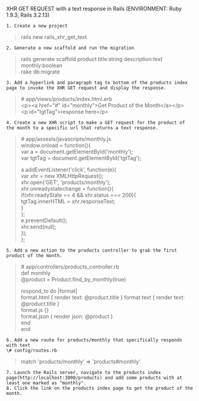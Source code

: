 XHR GET REQUEST with a text response in Rails
(ENVIRONMENT: Ruby 1.9.3, Rails 3.2.13)


    1. Create a new project

>rails new rails_xhr_get_text  

    2. Generate a new scaffold and run the migration  

>rails generate scaffold product title:string description:text monthly:boolean  
>rake db:migrate  

    3. Add a hyperlink and paragraph tag to bottom of the products index page to invoke the XHR GET request and display the response.  

>\# app/views/products/index.html.erb  
>&lt;p>&lt;a href="#" id="monthly">Get Product of the Month&lt;/a>&lt;/p>  
>&lt;p id="tgtTag">response here&lt;/p>  

    4. Create a new XHR script to make a GET request for the product of the month to a specific url that returns a text response.   

>\# app/assests/javascripts/monthly.js  
>window.onload = function(){  
>  var a = document.getElementById('monthly');  
>  var tgtTag = document.getElementById('tgtTag');  
>  
>  a.addEventListener('click', function(e)\{  
>    var xhr = new XMLHttpRequest();  
>    xhr.open('GET', 'products/monthly');  
>      xhr.onreadystatechange = function()\{  
>        if(xhr.readyState == 4 && xhr.status === 200){  
>          tgtTag.innerHTML = xhr.responseText;  
>        }  
>      };  
>      e.preventDefault();  
>      xhr.send(null);  
>    });  
>};  

    5. Add a new action to the products controller to grab the first product of the month.  

>\# app/controllers/products_controller.rb  
>def monthly  
>  @product = Product.find_by_monthly(true)  
>   
>  respond_to do |format|  
>    format.html { render text: @product.title }
>    format.text { render text: @product.title }  
>    format.js   {}  
>    format.json { render json: @product }  
>  end  
>end  

    6. Add a new route for products/monthly that specifically responds with text  
    \# config/routes.rb  
>   match 'products/monthly' => 'products#monthly'

    7. Launch the Rails server, navigate to the products index page(http://localhost:3000/products) and add some products with at least one marked as "monthly".   
    8. Click the link on the products index page to get the product of the month.  

